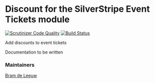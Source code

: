 # Discount for the SilverStripe Event Tickets module 
[![Scrutinizer Code Quality](https://scrutinizer-ci.com/g/TheBnl/event-tickets-discounts/badges/quality-score.png?b=master)](https://scrutinizer-ci.com/g/TheBnl/event-tickets-discounts/?branch=master)
[![Build Status](https://scrutinizer-ci.com/g/TheBnl/event-tickets-discounts/badges/build.png?b=master)](https://scrutinizer-ci.com/g/TheBnl/event-tickets-discounts/build-status/master)

Add discounts to event tickets

Documentation to be written

### Maintainers

[Bram de Leeuw](http://www.twitter.com/bramdeleeuw)